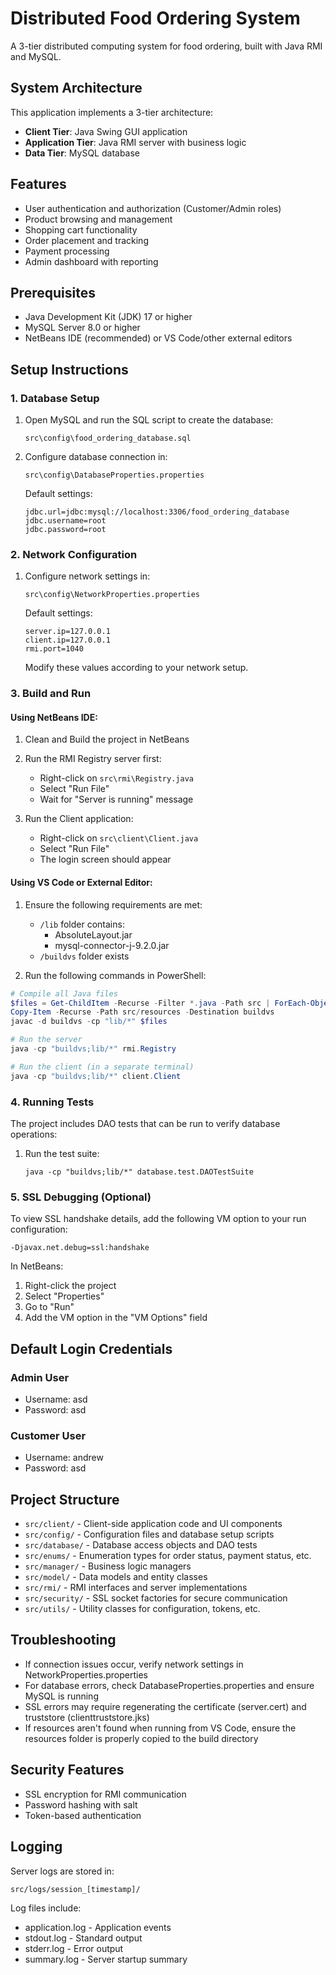 # Distributed Food Ordering System

A 3-tier distributed computing system for food ordering, built with Java RMI and MySQL.

## System Architecture

This application implements a 3-tier architecture:
- **Client Tier**: Java Swing GUI application
- **Application Tier**: Java RMI server with business logic
- **Data Tier**: MySQL database

## Features

- User authentication and authorization (Customer/Admin roles)
- Product browsing and management
- Shopping cart functionality
- Order placement and tracking
- Payment processing
- Admin dashboard with reporting

## Prerequisites

- Java Development Kit (JDK) 17 or higher
- MySQL Server 8.0 or higher
- NetBeans IDE (recommended) or VS Code/other external editors

## Setup Instructions

### 1. Database Setup

1. Open MySQL and run the SQL script to create the database:
   ```
   src\config\food_ordering_database.sql
   ```

2. Configure database connection in:
   ```
   src\config\DatabaseProperties.properties
   ```
   
   Default settings:
   ```
   jdbc.url=jdbc:mysql://localhost:3306/food_ordering_database
   jdbc.username=root
   jdbc.password=root
   ```

### 2. Network Configuration

1. Configure network settings in:
   ```
   src\config\NetworkProperties.properties
   ```
   
   Default settings:
   ```
   server.ip=127.0.0.1
   client.ip=127.0.0.1
   rmi.port=1040
   ```
   
   Modify these values according to your network setup.

### 3. Build and Run

#### Using NetBeans IDE:

1. Clean and Build the project in NetBeans

2. Run the RMI Registry server first:
   - Right-click on `src\rmi\Registry.java`
   - Select "Run File"
   - Wait for "Server is running" message

3. Run the Client application:
   - Right-click on `src\client\Client.java`
   - Select "Run File"
   - The login screen should appear

#### Using VS Code or External Editor:

1. Ensure the following requirements are met:
   - `/lib` folder contains:
     - AbsoluteLayout.jar
     - mysql-connector-j-9.2.0.jar
   - `/buildvs` folder exists

2. Run the following commands in PowerShell:

```powershell
# Compile all Java files
$files = Get-ChildItem -Recurse -Filter *.java -Path src | ForEach-Object { $_.FullName }
Copy-Item -Recurse -Path src/resources -Destination buildvs
javac -d buildvs -cp "lib/*" $files

# Run the server
java -cp "buildvs;lib/*" rmi.Registry

# Run the client (in a separate terminal)
java -cp "buildvs;lib/*" client.Client
```

### 4. Running Tests

The project includes DAO tests that can be run to verify database operations:

1. Run the test suite:
   ```
   java -cp "buildvs;lib/*" database.test.DAOTestSuite
   ```

### 5. SSL Debugging (Optional)

To view SSL handshake details, add the following VM option to your run configuration:
```
-Djavax.net.debug=ssl:handshake
```

In NetBeans:
1. Right-click the project
2. Select "Properties"
3. Go to "Run"
4. Add the VM option in the "VM Options" field

## Default Login Credentials

### Admin User
- Username: asd
- Password: asd

### Customer User
- Username: andrew
- Password: asd

## Project Structure

- `src/client/` - Client-side application code and UI components
- `src/config/` - Configuration files and database setup scripts
- `src/database/` - Database access objects and DAO tests
- `src/enums/` - Enumeration types for order status, payment status, etc.
- `src/manager/` - Business logic managers
- `src/model/` - Data models and entity classes
- `src/rmi/` - RMI interfaces and server implementations
- `src/security/` - SSL socket factories for secure communication
- `src/utils/` - Utility classes for configuration, tokens, etc.

## Troubleshooting

- If connection issues occur, verify network settings in NetworkProperties.properties
- For database errors, check DatabaseProperties.properties and ensure MySQL is running
- SSL errors may require regenerating the certificate (server.cert) and truststore (clienttruststore.jks)
- If resources aren't found when running from VS Code, ensure the resources folder is properly copied to the build directory

## Security Features

- SSL encryption for RMI communication
- Password hashing with salt
- Token-based authentication

## Logging

Server logs are stored in:
```
src/logs/session_[timestamp]/
```

Log files include:
- application.log - Application events
- stdout.log - Standard output
- stderr.log - Error output
- summary.log - Server startup summary
